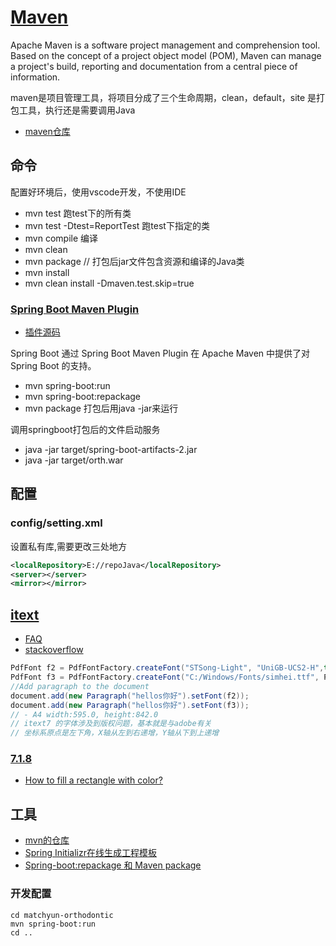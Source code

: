 # [Maven](https://maven.apache.org/)

Apache Maven is a software project management and comprehension tool. Based on the concept of a project object model (POM), Maven can manage a project's build, reporting and documentation from a central piece of information. 

maven是项目管理工具，将项目分成了三个生命周期，clean，default，site
 是打包工具，执行还是需要调用Java

- [maven仓库](https://mvnrepository.com/)

## 命令

配置好环境后，使用vscode开发，不使用IDE

- mvn test 跑test下的所有类
- mvn test -Dtest=ReportTest 跑test下指定的类
- mvn compile 编译
- mvn clean
- mvn package // 打包后jar文件包含资源和编译的Java类
- mvn install
- mvn clean install -Dmaven.test.skip=true 

### [Spring Boot Maven Plugin](https://docs.spring.io/spring-boot/maven-plugin/index.html)

- [插件源码](https://github.com/spring-projects/spring-boot/tree/main/spring-boot-project/spring-boot-tools/spring-boot-maven-plugin)

Spring Boot 通过 Spring Boot Maven Plugin 在 Apache Maven 中提供了对 Spring Boot 的支持。

- mvn spring-boot:run
- mvn spring-boot:repackage
- mvn package 打包后用java -jar来运行

调用springboot打包后的文件启动服务

- java -jar target/spring-boot-artifacts-2.jar 
- java -jar target/orth.war

## 配置

### config/setting.xml
设置私有库,需要更改三处地方
```xml
<localRepository>E://repoJava</localRepository>
<server></server>
<mirror></mirror>
```

## [itext](https://api.itextpdf.com/iText/java/latest/)

- [FAQ](https://kb.itextpdf.com/itext/faq)
- [stackoverflow](https://stackoverflow.com/questions/tagged/itext+itext7)

```java
PdfFont f2 = PdfFontFactory.createFont("STSong-Light", "UniGB-UCS2-H",true);
PdfFont f3 = PdfFontFactory.createFont("C:/Windows/Fonts/simhei.ttf", PdfEncodings.IDENTITY_H,true);
//Add paragraph to the document
document.add(new Paragraph("hellos你好").setFont(f2));
document.add(new Paragraph("hellos你好").setFont(f3));
// - A4 width:595.0, height:842.0
// itext7 的字体涉及到版权问题，基本就是与adobe有关
// 坐标系原点是左下角，X轴从左到右递增，Y轴从下到上递增
```

### [7.1.8](https://api.itextpdf.com/iText/java/7.1.8/)
- [How to fill a rectangle with color?](https://kb.itextpdf.com/itext/how-to-fill-a-rectangle-with-color)

## 工具
- [mvn的仓库](https://mvnrepository.com/)
- [ Spring Initializr在线生成工程模板](https://start.spring.io/)
- [Spring-boot:repackage 和 Maven package](https://springdoc.cn/spring-boot-repackage-vs-mvn-package/)

### 开发配置
```shell
cd matchyun-orthodontic
mvn spring-boot:run
cd ..
```